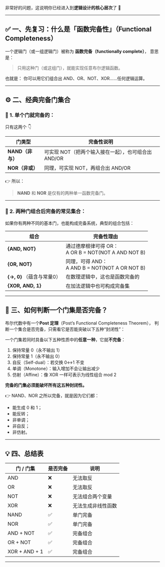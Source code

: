 非常好的问题，这说明你已经进入到**逻辑设计的核心层次**了 👏

---

## ✅ 一、先复习：什么是「函数完备性」（Functional Completeness）

一个逻辑门（或一组逻辑门）被称为 **函数完备（functionally complete）**，
意思是：

> 只用这种门（或这组门），就能实现任意布尔逻辑函数。

也就是：
你可以用它们组合出 AND、OR、NOT、XOR……任何逻辑运算。

---

## ⚙️ 二、经典完备门集合

### 🧩 1. **单个门就完备的：**

只有这两个 👇

| 门类型          | 完备性说明                           |
| ------------ | ------------------------------- |
| **NAND（非与）** | 可实现 NOT（把两个输入接在一起），也可组合出 AND/OR |
| **NOR（非或）**  | 同理，可实现 NOT，再组合出 AND/OR          |

👉 所以：

> **NAND** 和 **NOR** 是仅有的两种单一函数完备门。

---

### 🧰 2. **两种门组合后完备的常见集合：**

如果你有两种不同的基本门，也能构成完备系统，典型的组合包括：

| 组合                  | 完备性理由                                          |
| ------------------- | ---------------------------------------------- |
| **{AND, NOT}**      | 通过德摩根律可得 OR：<br> A OR B = NOT(NOT A AND NOT B) |
| **{OR, NOT}**       | 同理，可得 AND：<br> A AND B = NOT(NOT A OR NOT B)   |
| **{→, 0}** （蕴含与常量0） | 在数理逻辑中，这也是函数完备的                                |
| **{XOR, AND, 1}**   | 在加法逻辑中也可构成完备集                                  |

---

## 🧮 三、如何判断一个门集是否完备？

布尔代数中有一个**Post 定理**（Post’s Functional Completeness Theorem），
判断一个集合是否完备，只需看它是否能突破以下五种“封闭性”：

一个门集若同时具备以下五种性质中的**任意一种**，它就**不完备**：

1. 保持常量 0（永不输出 1）
2. 保持常量 1（永不输出 0）
3. 自反（Self-dual）：若交换 0↔1 不变
4. 单调（Monotone）：输入增加不会让输出减少
5. 仿射（Affine）：像 XOR 一样可表示为线性组合 mod 2

**完备的门集必须能破坏所有这五种封闭性。**

👉 NAND、NOR 之所以完备，就是因为它们都：

* 能生成 0 和 1；
* 能反转；
* 非单调；
* 非自反；
* 非仿射。

---

## 💡 四、总结表

| 门 / 门集        | 是否完备 | 说明        |
| ------------- | ---- | --------- |
| AND           | ❌    | 无法取反      |
| OR            | ❌    | 无法取反      |
| NOT           | ❌    | 无法组合两个变量  |
| XOR           | ❌    | 无法生成非线性函数 |
| NAND          | ✅    | 单门完备      |
| NOR           | ✅    | 单门完备      |
| AND + NOT     | ✅    | 完备组合      |
| OR + NOT      | ✅    | 完备组合      |
| XOR + AND + 1 | ✅    | 完备组合      |

---
